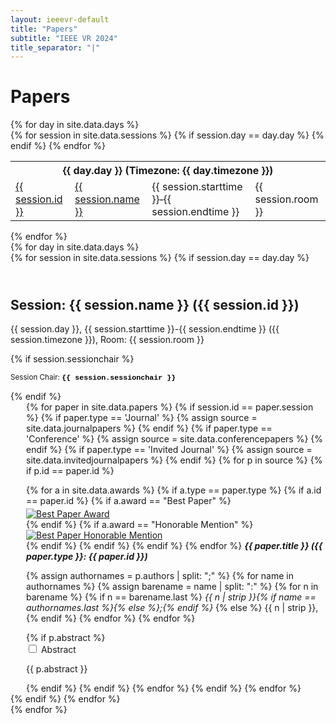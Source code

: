 ```yaml
---
layout: ieeevr-default
title: "Papers"
subtitle: "IEEE VR 2024"
title_separator: "|"
---
```

<h1>Papers</h1>
<div>
    {% for day in site.data.days %}
        <div>
            <div>
                <table class="styled-table">
                    <tr>
                        <th colspan="4">{{ day.day }} (Timezone: {{ day.timezone }})</th>
                    </tr>
                    {% for session in site.data.sessions %}
                        {% if session.day == day.day %}
                            <tr>
                                <td class="medLarge"><a href="#{{ session.id }}">{{ session.id }}</a></td>
                                <td class="medLarge"><a href="#{{ session.id }}">{{ session.name }}</a></td>
                                <td class="medLarge">{{ session.starttime }}&#8209;{{ session.endtime }}</td>
                                <td class="medLarge" class="text-nowrap">{{ session.room }}</td>
                            </tr>
                        {% endif %}
                    {% endfor %}
                </table>
            </div>
        <div>
    {% endfor %} 
</div>
<div>
     {% for day in site.data.days %}
        <div>
            {% for session in site.data.sessions %}
                {% if session.day == day.day %}
                    <h2 id="{{ session.id }}" class="pink" style="padding-top:25px;">Session: {{ session.name }} ({{ session.id }})</h2>
                    <p class="small">{{ session.day }}, {{ session.starttime }}-{{ session.endtime }} ({{ session.timezone }}), Room: {{ session.room }}</p>
                    {% if session.sessionchair %}
                        <p><small>Session Chair: <b style="font-family: 'Courier New', monospace; color: black;">{{ session.sessionchair }}</b></small></p>
                    {% endif %} 
                    <div style="margin-left: 25px;">   
                        {% for paper in site.data.papers %}                
                            {% if session.id == paper.session %}                            
                                {% if paper.type == 'Journal' %}
                                    {% assign source = site.data.journalpapers %}
                                {% endif %}
                                {% if paper.type == 'Conference' %}
                                    {% assign source = site.data.conferencepapers %}
                                {% endif %}
                                {% if paper.type == 'Invited Journal' %}
                                    {% assign source = site.data.invitedjournalpapers %}
                                {% endif %}
                                {% for p in source %}
                                    {% if p.id == paper.id %}
                                        <p id="{{ paper.id }}" style="margin-bottom: 0.3em;">
                                        {% for a in site.data.awards %}  
                                            {% if a.type == paper.type %}
                                                {% if a.id == paper.id %}
                                                    {% if a.award == "Best Paper" %}
                                                        <div class="align-left"><a href="{{ "/awards/conference-awards" | relative_url }}#conference-paper-best"><img src= "{{ "/assets/images/awards/best.png" | relative_url }}" title="Best Paper Award" alt="Best Paper Award"></a></div>
                                                    {% endif %}                                                    
                                                    {% if a.award == "Honorable Mention" %}
                                                        <div class="align-left"><a href="{{ "/awards/conference-awards" | relative_url }}#conference-paper-honorable"><img src= "{{ "/assets/images/awards/hm.png" | relative_url }}" title="Best Paper Honorable Mention" alt="Best Paper Honorable Mention"></a></div>
                                                    {% endif %}
                                                {% endif %}
                                                {% endif %}
                                        {% endfor %}
                                            <strong> <i>{{ paper.title }} ({{ paper.type }}: {{ paper.id }})</i></strong>
                                        </p>
                                        <p class="small" >
                                            {% assign authornames = p.authors | split: ";" %}
                                            {% for name in authornames %}
                                                {% assign barename = name | split: ":" %}
                                                {% for n in barename %}
                                                    {% if n == barename.last %}
                                                        <i>{{ n | strip }}{% if name == authornames.last %}{% else %};{% endif %}</i>
                                                    {% else %}                            
                                                        <span class="bold">{{ n | strip }},</span>
                                                    {% endif %}
                                                {% endfor %} 
                                            {% endfor %}
                                        </p>
                                        {% if p.abstract %}
                                            <div id="{{ paper.id }}" class="wrap-collabsible"> <input id="collapsible{{ paper.id }}" class="toggle" type="checkbox"> 
                                                <label for="collapsible{{ paper.id }}" class="lbl-toggle">Abstract</label>
                                                <div class="collapsible-content">
                                                    <div class="content-inner">
                                                        <p>{{ p.abstract }}</p>
                                                    </div>
                                                </div>
                                            </div>                                                                     
                                        {% endif %}
                                    {% endif %}
                                {% endfor %}
                            {% endif %}
                        {% endfor %}
                    </div>
                {% endif %}
            {% endfor %}
        </div>
    {% endfor %}
</div>
